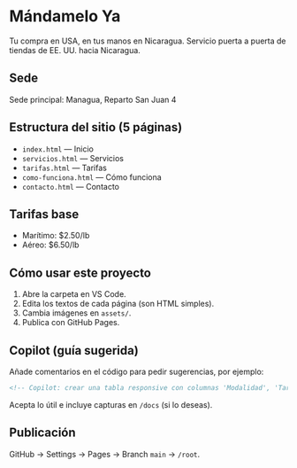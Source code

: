 
# Mándamelo Ya

Tu compra en USA, en tus manos en Nicaragua. Servicio puerta a puerta de tiendas de EE. UU. hacia Nicaragua.

## Sede
Sede principal: Managua, Reparto San Juan 4

## Estructura del sitio (5 páginas)
- `index.html` — Inicio
- `servicios.html` — Servicios
- `tarifas.html` — Tarifas
- `como-funciona.html` — Cómo funciona
- `contacto.html` — Contacto

## Tarifas base
- Marítimo: $2.50/lb
- Aéreo: $6.50/lb

## Cómo usar este proyecto
1. Abre la carpeta en VS Code.
2. Edita los textos de cada página (son HTML simples).
3. Cambia imágenes en `assets/`.
4. Publica con GitHub Pages.

## Copilot (guía sugerida)
Añade comentarios en el código para pedir sugerencias, por ejemplo:
```html
<!-- Copilot: crear una tabla responsive con columnas 'Modalidad', 'Tarifa', 'Uso' -->
```
Acepta lo útil e incluye capturas en `/docs` (si lo deseas).

## Publicación
GitHub → Settings → Pages → Branch `main` → `/root`.
